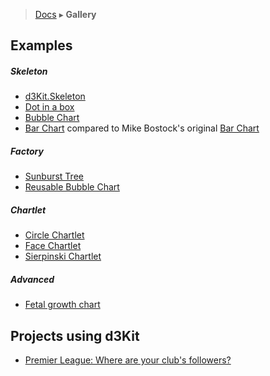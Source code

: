 > [Docs](README.md) ▸ **Gallery**

## Examples

##### Skeleton
* [d3Kit.Skeleton](http://bl.ocks.org/kristw/7eef5cb21f3dfc1c0a4c)
* [Dot in a box](http://bl.ocks.org/treboresque/f839966214cf66627df6)
* [Bubble Chart](http://bl.ocks.org/kristw/75999459f1a34e05d580)
* [Bar Chart](http://bl.ocks.org/kristw/9ecc2d17061cadbe3707) compared to Mike Bostock's original [Bar Chart](http://bl.ocks.org/mbostock/3885304)

##### Factory
* [Sunburst Tree](http://bl.ocks.org/treboresque/211c0b6fadd0e3a2dd05)
* [Reusable Bubble Chart](http://bl.ocks.org/kristw/d8b15dd09a4c3510621c)

##### Chartlet
* [Circle Chartlet](http://bl.ocks.org/treboresque/0f01e42fb3c9268d7105)
* [Face Chartlet](http://bl.ocks.org/treboresque/6cc9d948be0635d88990)
* [Sierpinski Chartlet](http://bl.ocks.org/treboresque/28476a3ae1297af52d95)

##### Advanced

* [Fetal growth chart](http://bl.ocks.org/kristw/762e219e34808e4f50a4)

## Projects using d3Kit

* [Premier League: Where are your club's followers?](https://interactive.twitter.com/premierleague)